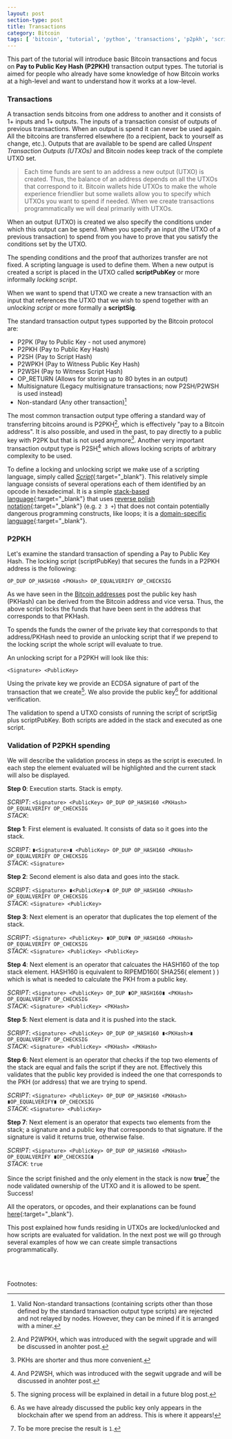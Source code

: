 ```yaml
---
layout: post
section-type: post
title: Transactions
category: Bitcoin
tags: [ 'bitcoin', 'tutorial', 'python', 'transactions', 'p2pkh', 'scripting']
---
```



This part of the tutorial will introduce basic Bitcoin transactions and focus on __Pay to Public Key Hash (P2PKH)__ transaction output types. The tutorial is aimed for people who already have some knowledge of how Bitcoin works at a high-level and want to understand how it works at a low-level.

### Transactions
A transaction sends bitcoins from one address to another and it consists of 1+ inputs and 1+ outputs. The inputs of a transaction consist of outputs of previous transactions. When an output is spend it can never be used again. All the bitcoins are transferred elsewhere (to a recipient, back to yourself as change, etc.). Outputs that are available to be spend are called _Unspent Transaction Outputs (UTXOs)_ and Bitcoin nodes keep track of the complete UTXO set. 

> Each time funds are sent to an address a new output (UTXO) is created. Thus, the balance of an address depends on all the UTXOs that correspond to it. Bitcoin wallets hide UTXOs to make the whole experience friendlier but some wallets allow you to specify which UTXOs you want to spend if needed. When we create transactions programmatically we will deal primarily with UTXOs.

When an output (UTXO) is created we also specify the conditions under which this output can be spend. When you specify an input (the UTXO of a previous transaction) to spend from you have to prove that you satisfy the conditions set by the UTXO.

The spending conditions and the proof that authorizes transfer are not fixed. A scripting language is used to define them. When a new output is created a script is placed in the UTXO called __scriptPubKey__ or more informally _locking script_.

When we want to spend that UTXO we create a new transaction with an input that references the UTXO that we wish to spend together with an _unlocking script_ or more formally a __scriptSig__.

The standard transaction output types supported by the Bitcoin protocol are:
* P2PK (Pay to Public Key - not used anymore)
* P2PKH (Pay to Public Key Hash)
* P2SH (Pay to Script Hash)
* P2WPKH (Pay to Witness Public Key Hash)
* P2WSH (Pay to Witness Script Hash)
* OP_RETURN (Allows for storing up to 80 bytes in an output)
* Multisignature (Legacy multisignature transactions; now P2SH/P2WSH is used instead)
* Non-standard (Any other transaction)[^1]

The most common transaction output type offering a standard way of transferring bitcoins around is P2PKH[^2], which is effectively "pay to a Bitcoin address". It is also possible, and used in the past, to pay directly to a public key with P2PK but that is not used anymore[^3]. Another very important transaction output type is P2SH[^4] which allows locking scripts of arbitrary complexity to be used.

To define a locking and unlocking script we make use of a scripting language, simply called [_Script_](https://en.bitcoin.it/wiki/Script){:target="_blank"}. This relatively simple language consists of several operations each of them identified by an opcode in hexadecimal. It is a simple [stack-based language](https://en.wikipedia.org/wiki/Stack-oriented_programming_language){:target="_blank"} that uses [reverse polish notation](https://en.wikipedia.org/wiki/Reverse_Polish_notation){:target="_blank"} (e.g. `2 3 +`) that does not contain potentially dangerous programming constructs, like loops; it is a [domain-specific language](https://en.wikipedia.org/wiki/Domain-specific_language){:target="_blank"}.

### P2PKH
Let's examine the standard transaction of spending a Pay to Public Key Hash. The locking script (scriptPubKey) that secures the funds in a P2PKH address is the following:

`OP_DUP OP_HASH160 <PKHash> OP_EQUALVERIFY OP_CHECKSIG`

As we have seen in the [Bitcoin addresses](/bitcoin/2020/04/21/bitcoin-addresses.html) post the public key hash (PKHash) can be derived from the Bitcoin address and vice versa. Thus, the above script locks the funds that have been sent in the address that corresponds to that PKHash.

To spends the funds the owner of the private key that corresponds to that address/PKHash need to provide an unlocking script that if we prepend to the locking script the whole script will evaluate to true.

An unlocking script for a P2PKH will look like this:

`<Signature> <PublicKey>`

Using the private key we provide an ECDSA signature of part of the transaction that we create[^5]. We also provide the public key[^6] for additional verification.

The validation to spend a UTXO consists of running the script of scriptSig plus scriptPubKey. Both scripts are added in the stack and executed as one script.

### Validation of P2PKH spending
We will describe the validation process in steps as the script is executed. In each step the element evaluated will be highlighted and the current stack will also be displayed.

**Step 0**: Execution starts. Stack is empty.

_SCRIPT_: `<Signature> <PublicKey> OP_DUP OP_HASH160 <PKHash> OP_EQUALVERIFY OP_CHECKSIG`  
_STACK_:  


**Step 1**: First element is evaluated. It consists of data so it goes into the stack.

_SCRIPT_: `∎<Signature>∎ <PublicKey> OP_DUP OP_HASH160 <PKHash> OP_EQUALVERIFY OP_CHECKSIG`  
_STACK_: `<Signature>`

**Step 2**: Second element is also data and goes into the stack.

_SCRIPT_: `<Signature> ∎<PublicKey>∎ OP_DUP OP_HASH160 <PKHash> OP_EQUALVERIFY OP_CHECKSIG`  
_STACK_: `<Signature> <PublicKey>`


**Step 3**: Next element is an operator that duplicates the top element of the stack.

_SCRIPT_: `<Signature> <PublicKey> ∎OP_DUP∎ OP_HASH160 <PKHash> OP_EQUALVERIFY OP_CHECKSIG`  
_STACK_: `<Signature> <PublicKey> <PublicKey>`


**Step 4**: Next element is an operator that calcuates the HASH160 of the top stack element. HASH160 is equivalent to RIPEMD160( SHA256( element ) ) which is what is needed to calculate the PKH from a public key.

_SCRIPT_: `<Signature> <PublicKey> OP_DUP ∎OP_HASH160∎ <PKHash> OP_EQUALVERIFY OP_CHECKSIG`  
_STACK_: `<Signature> <PublicKey> <PKHash>`

**Step 5**: Next element is data and it is pushed into the stack.

_SCRIPT_: `<Signature> <PublicKey> OP_DUP OP_HASH160 ∎<PKHash>∎ OP_EQUALVERIFY OP_CHECKSIG`  
_STACK_: `<Signature> <PublicKey> <PKHash> <PKHash>`

**Step 6**: Next element is an operator that checks if the top two elements of the stack are equal and fails the script if they are not. Effectively this validates that the public key provided is indeed the one that corresponds to the PKH (or address) that we are trying to spend.

_SCRIPT_: `<Signature> <PublicKey> OP_DUP OP_HASH160 <PKHash> ∎OP_EQUALVERIFY∎ OP_CHECKSIG`  
_STACK_: `<Signature> <PublicKey>`

**Step 7**: Next element is an operator that expects two elements from the stack; a signature and a public key that corresponds to that signature. If the signature is valid it returns true, otherwise false.

_SCRIPT_: `<Signature> <PublicKey> OP_DUP OP_HASH160 <PKHash> OP_EQUALVERIFY ∎OP_CHECKSIG∎`  
_STACK_: `true`

Since the script finished and the only element in the stack is now **true**[^7] the node validated ownership of the UTXO and it is allowed to be spent. Success!

All the operators, or opcodes, and their explanations can be found [here](https://en.bitcoin.it/wiki/Script){:target="_blank"}. 

This post explained how funds residing in UTXOs are locked/unlocked and how scripts are evaluated for validation. In the next post we will go through several examples of how we can create simple transactions programmatically.

<br/><br/>

Footnotes:

[^1]: Valid Non-standard transactions (containing scripts other than those defined by the standard transaction output type scripts) are rejected and not relayed by nodes. However, they can be mined if it is arranged with a miner.
[^2]: And P2WPKH, which was introduced with the segwit upgrade and will be discussed in anohter post.
[^3]: PKHs are shorter and thus more convenient.
[^4]: And P2WSH, which was introduced with the segwit upgrade and will be discussed in anohter post.
[^5]: The signing process will be explained in detail in a future blog post.
[^6]: As we have already discussed the public key only appears in the blockchain after we spend from an address. This is where it appears!
[^7]: To be more precise the result is `1`.
   
